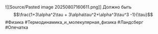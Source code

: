 ![[Source/Pasted image 20250807160611.png]]
Должно быть
$$\frac{1+3\alpha^2\tau + 3\alpha\tau^2+\alpha^3\tau^3 -1}{\tau}$$
#Физика #Термодинамика_и_молекулярная_физика  #Ландсберг #Опечатка